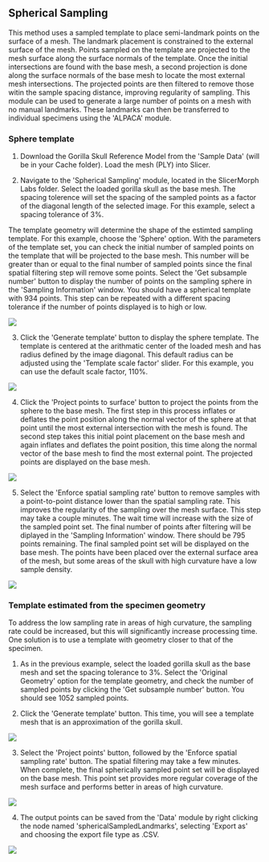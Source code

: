 ## Spherical Sampling

This method uses a sampled template to place semi-landmark points on the surface of a mesh. The landmark placement is constrained to the external surface of the mesh. Points sampled on the template are projected to the mesh surface along the surface normals of the template. Once the initial intersections are found with the base mesh, a second projection is done along the surface normals of the base mesh to locate the most external mesh intersections. The projected points are then filtered to remove those witin the sample spacing distance, improving regularity of sampling. This module can be used to generate a large number of points on a mesh with no manual landmarks. These landmarks can then be transferred to individual specimens using the 'ALPACA' module.

### Sphere template
1. Download the Gorilla Skull Reference Model from the 'Sample Data' (will be in your Cache folder). Load the mesh (PLY) into Slicer.

2. Navigate to the 'Spherical Sampling' module, located in the SlicerMorph Labs folder. Select the loaded gorilla skull as the base mesh. The spacing tolerence will set the spacing of the sampled points as a factor of the diagonal length of the selected image. For this example, select a spacing tolerance of 3%. 

The template geometry will determine the shape of the estimted sampling template. For this example, choose the 'Sphere' option. With the parameters of the template set, you can check the initial number of sampled points on the template that will be projected to the base mesh. This number will be greater than or equal to the final number of sampled points since the final spatial filtering step will remove some points. Select the 'Get subsample number' button to display the number of points on the sampling sphere in the 'Sampling Information' window. You should have a spherical template with 934 points. This step can be repeated with a different spacing tolerance if the number of points displayed is to high or low.

<img src="./Picture1.png">

3. Click the 'Generate template' button to display the sphere template. The template is centered at the arithmatic center of the loaded mesh and has radius defined by the image diagonal. This default radius can be adjusted using the 'Template scale factor' slider. For this example, you can use the default scale factor, 110%.

<img src="./Picture2.png">

4. Click the 'Project points to surface' button to project the points from the sphere to the base mesh. The first step in this process inflates or deflates the point position along the normal vector of the sphere at that point until the most external intersection with the mesh is found. The second step takes this initial point placement on the base mesh and again inflates and deflates the point position, this time along the normal vector of the base mesh to find the most external point. The projected points are displayed on the base mesh.

<img src="./Picture3.png">

5. Select the 'Enforce spatial sampling rate' button to remove samples with a point-to-point distance lower than the spatial sampling rate. This improves the regularity of the sampling over the mesh surface. This step may take a couple minutes. The wait time will increase with the size of the sampled point set. The final number of points after filtering will be diplayed in the 'Sampling Information' window. There should be 795 points remaining.  The final sampled point set will be displayed on the base mesh. The points have been placed over the external surface area of the mesh, but some areas of the skull with high curvature have a low sample density.

<img src="./Picture4.png">

### Template estimated from the specimen geometry
To address the low sampling rate in areas of high curvature, the sampling rate could be increased, but this will significantly increase processing time. One solution is to use a template with geometry closer to that of the specimen. 

1. As in the previous example, select the loaded gorilla skull as the base mesh and set the spacing tolerance to 3%. Select the 'Original Geometry' option for the template geometry, and check the number of sampled points by clicking the 'Get subsample number' button. You should see 1052 sampled points.

2. Click the 'Generate template' button. This time, you will see a template mesh that is an approximation of the gorilla skull.

<img src="./Picture5.png">

3. Select the 'Project points' button, followed by the 'Enforce spatial sampling rate' button. The spatial filtering may take a few minutes. When complete, the final spherically sampled point set will be displayed on the base mesh. This point set provides more regular coverage of the mesh surface and performs better in areas of high curvature. 

<img src="./Picture6.png">

4. The output points can be saved from the 'Data' module by right clicking the node named 'sphericalSampledLandmarks', selecting 'Export as' and choosing the export file type as .CSV.

<img src="./Picture7.png">
